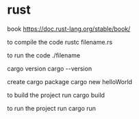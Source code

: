 # rust
book
https://doc.rust-lang.org/stable/book/

to compile the code
rustc filename.rs

to run the code
./filename

cargo version
cargo --version

create cargo package
cargo new helloWorld


to build the project run
cargo build

to run the project run cargo run
